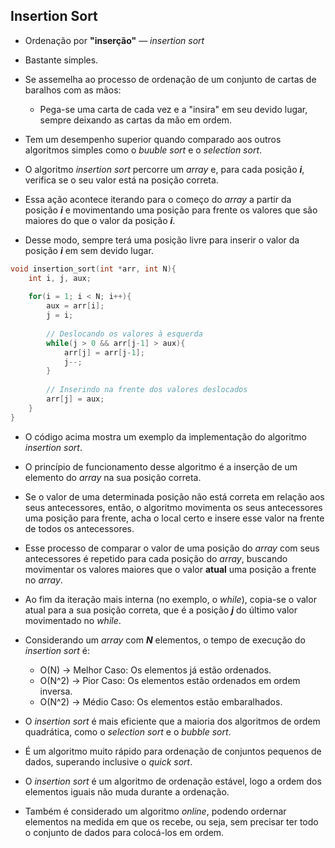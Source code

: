 ## Insertion Sort

* Ordenação por **"inserção"** — _insertion sort_

* Bastante simples.

* Se assemelha ao processo de ordenação de um conjunto de cartas de baralhos com as mãos:

    * Pega-se uma carta de cada vez e a "insira" em seu devido lugar, sempre deixando as cartas da mão em ordem.

* Tem um desempenho superior quando comparado aos outros algoritmos simples como o _buuble sort_ e o _selection sort_.

* O algoritmo _insertion sort_ percorre um _array_ e, para cada posição **_i_**, verifica se o seu valor está na posição correta.

* Essa ação acontece iterando para o começo do _array_ a partir da posição **_i_** e movimentando uma posição para frente os valores que são maiores do que o valor da posição **_i_**. 

* Desse modo, sempre terá uma posição livre para inserir o valor da posição **_i_** em sem devido lugar.

~~~C
void insertion_sort(int *arr, int N){
    int i, j, aux;
    
    for(i = 1; i < N; i++){
        aux = arr[i];
        j = i;
        
        // Deslocando os valores à esquerda
        while(j > 0 && arr[j-1] > aux){
            arr[j] = arr[j-1];
            j--;
        }
        
        // Inserindo na frente dos valores deslocados
        arr[j] = aux;
    }
}
~~~

* O código acima mostra um exemplo da implementação do algoritmo _insertion sort_.

* O princípio de funcionamento desse algoritmo é a inserção de um elemento do _array_ na sua posição correta.

* Se o valor de uma determinada posição não está correta em relação aos seus antecessores, então, o algoritmo movimenta os seus antecessores uma posição para frente, acha o local certo e insere esse valor na frente de todos os antecessores.

* Esse processo de comparar o valor de uma posição do _array_ com seus antecessores é repetido para cada posição do _array_, buscando movimentar os valores maiores que o valor **atual** uma posição a frente no _array_.

* Ao fim da iteração mais interna (no exemplo, o _while_), copia-se o valor atual para a sua posição correta, que é a posição **_j_** do último valor movimentado no _while_.

* Considerando um _array_ com **_N_** elementos, o tempo de execução do _insertion sort_ é:

    * O(N) -> Melhor Caso: Os elementos já estão ordenados.
    * O(N^2) -> Pior Caso: Os elementos estão ordenados em ordem inversa.
    * O(N^2) -> Médio Caso: Os elementos estão embaralhados.

* O _insertion sort_ é mais eficiente que a maioria dos algoritmos de ordem quadrática, como o _selection sort_ e o _bubble sort_.

* É um algoritmo muito rápido para ordenação de conjuntos pequenos de dados, superando inclusive o _quick sort_.

* O _insertion sort_ é um algoritmo de ordenação estável, logo a ordem dos elementos iguais não muda durante a ordenação.

* Também é considerado um algoritmo _online_, podendo ordernar elementos na medida em que os recebe, ou seja, sem precisar ter todo o conjunto de dados para colocá-los em ordem.
